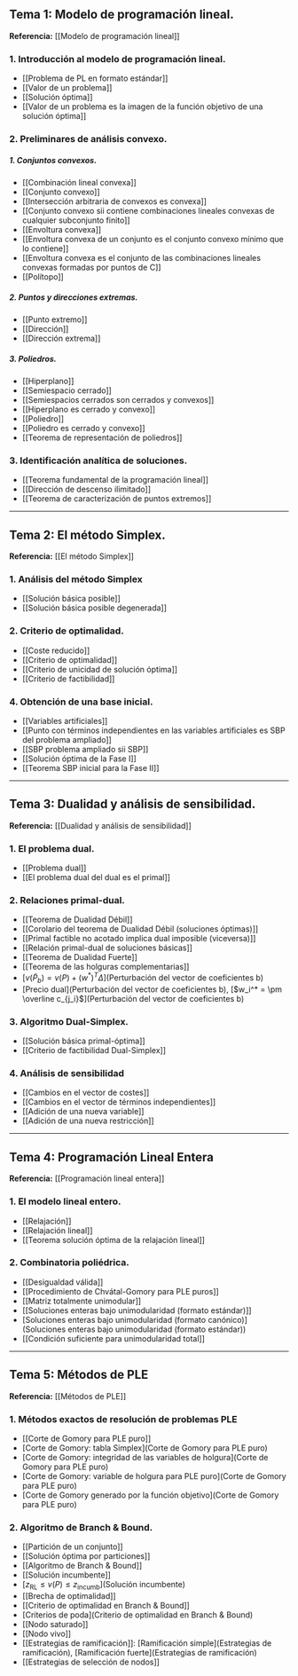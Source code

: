## Tema 1: Modelo de programación lineal.
**Referencia:** [[Modelo de programación lineal]]
### 1. Introducción al modelo de programación lineal.
- [[Problema de PL en formato estándar]]
- [[Valor de un problema]]
- [[Solución óptima]]
- [[Valor de un problema es la imagen de la función objetivo de una solución óptima]]

### 2. Preliminares de análisis convexo.
##### 1. Conjuntos convexos.
- [[Combinación lineal convexa]]
- [[Conjunto convexo]]
- [[Intersección arbitraria de convexos es convexa]]
- [[Conjunto convexo sii contiene combinaciones lineales convexas de cualquier subconjunto finito]]
- [[Envoltura convexa]]
- [[Envoltura convexa de un conjunto es el conjunto convexo mínimo que lo contiene]]
- [[Envoltura convexa es el conjunto de las combinaciones lineales convexas formadas por puntos de C]]
- [[Polítopo]]
##### 2. Puntos y direcciones extremas.
- [[Punto extremo]]
- [[Dirección]]
- [[Dirección extrema]]
##### 3. Poliedros.
- [[Hiperplano]]
- [[Semiespacio cerrado]]
- [[Semiespacios cerrados son cerrados y convexos]]
- [[Hiperplano es cerrado y convexo]]
- [[Poliedro]]
- [[Poliedro es cerrado y convexo]]
- [[Teorema de representación de poliedros]]

### 3. Identificación analítica de soluciones.
- [[Teorema fundamental de la programación lineal]]
- [[Dirección de descenso ilimitado]]
- [[Teorema de caracterización de puntos extremos]]
---
## Tema 2: El método Simplex.
**Referencia:** [[El método Simplex]]
### 1. Análisis del método Simplex
- [[Solución básica posible]]
- [[Solución básica posible degenerada]]
### 2. Criterio de optimalidad.
- [[Coste reducido]]
- [[Criterio de optimalidad]]
- [[Criterio de unicidad de solución óptima]]
- [[Criterio de factibilidad]]
### 4. Obtención de una base inicial.
- [[Variables artificiales]]
- [[Punto con términos independientes en las variables artificiales es SBP del problema ampliado]]
- [[SBP problema ampliado sii SBP]]
- [[Solución óptima de la Fase I]]
- [[Teorema SBP inicial para la Fase II]]
---
## Tema 3: Dualidad y análisis de sensibilidad.
**Referencia:** [[Dualidad y análisis de sensibilidad]]
### 1. El problema dual.
- [[Problema dual]]
- [[El problema dual del dual es el primal]]
### 2. Relaciones primal-dual.
- [[Teorema de Dualidad Débil]]
- [[Corolario del teorema de Dualidad Débil (soluciones óptimas)]]
- [[Primal factible no acotado implica dual imposible (viceversa)]]
- [[Relación primal-dual de soluciones básicas]]
- [[Teorema de Dualidad Fuerte]]
- [[Teorema de las holguras complementarias]]
- [$v(\tilde P_b) = v(P) + (w^* ) ^T \Delta$](Perturbación del vector de coeficientes b)
- [Precio dual](Perturbación del vector de coeficientes b), [$w_i^* = \pm \overline c_{j_i}$](Perturbación del vector de coeficientes b)
### 3. Algoritmo Dual-Simplex.
- [[Solución básica primal-óptima]]
- [[Criterio de factibilidad Dual-Simplex]]
### 4. Análisis de sensibilidad
- [[Cambios en el vector de costes]]
- [[Cambios en el vector de términos independientes]]
- [[Adición de una nueva variable]]
- [[Adición de una nueva restricción]]
---
## Tema 4: Programación Lineal Entera
**Referencia:** [[Programación lineal entera]]
### 1. El modelo lineal entero.
- [[Relajación]]
- [[Relajación lineal]]
- [[Teorema solución óptima de la relajación lineal]]
### 2. Combinatoria poliédrica.
- [[Desigualdad válida]]
- [[Procedimiento de Chvátal-Gomory para PLE puros]]
- [[Matriz totalmente unimodular]]
- [[Soluciones enteras bajo unimodularidad (formato estándar)]]
- [Soluciones enteras bajo unimodularidad (formato canónico)](Soluciones enteras bajo unimodularidad (formato estándar))
- [[Condición suficiente para unimodularidad total]]
---
## Tema 5: Métodos de PLE
**Referencia:** [[Métodos de PLE]]
### 1. Métodos exactos de resolución de problemas PLE
- [[Corte de Gomory para PLE puro]]
- [Corte de Gomory: tabla Simplex](Corte de Gomory para PLE puro)
- [Corte de Gomory: integridad de las variables de holgura](Corte de Gomory para PLE puro)
- [Corte de Gomory: variable de holgura para PLE puro](Corte de Gomory para PLE puro)
- [Corte de Gomory generado por la función objetivo](Corte de Gomory para PLE puro)
### 2. Algoritmo de Branch & Bound.
- [[Partición de un conjunto]]
- [[Solución óptima por particiones]]
- [[Algoritmo de Branch & Bound]]
- [[Solución incumbente]]
- [$z_{\textrm{RL}} \le v(P) \le z_{\textrm{incumb}}$](Solución incumbente)
- [[Brecha de optimalidad]]
- [[Criterio de optimalidad en Branch & Bound]]
- [Criterios de poda](Criterio de optimalidad en Branch & Bound)
- [[Nodo saturado]]
- [[Nodo vivo]]
- [[Estrategias de ramificación]]: [Ramificación simple](Estrategias de ramificación), [Ramificación fuerte](Estrategias de ramificación)
- [[Estrategias de selección de nodos]]
